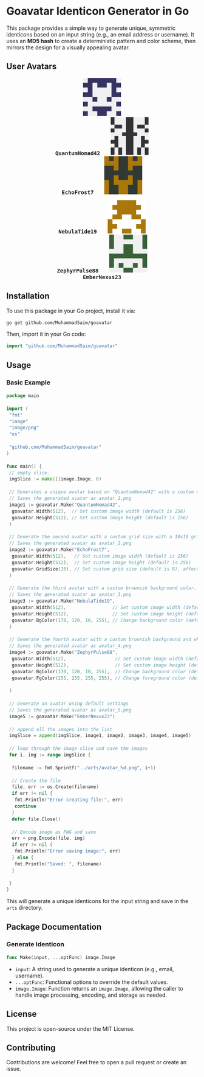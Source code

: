 # Goavatar Identicon Generator in Go

This package provides a simple way to generate unique, symmetric identicons based on an input string (e.g., an email address or username). It uses an **MD5 hash** to create a deterministic pattern and color scheme, then mirrors the design for a visually appealing avatar.

## User Avatars

<p align="center">
  <kbd>
    <img src="./arts/avatar_1.png" width="100" alt="Avatar 1"/><br/>
    <strong>QuantumNomad42</strong>
  </kbd>
  &nbsp;&nbsp;&nbsp;&nbsp;
  <kbd>
    <img src="./arts/avatar_2.png" width="100" alt="Avatar 2"/><br/>
    <strong>EchoFrost7</strong>
  </kbd>
  &nbsp;&nbsp;&nbsp;&nbsp;
  <kbd>
    <img src="./arts/avatar_3.png" width="100" alt="Avatar 3"/><br/>
    <strong>NebulaTide19</strong>
  </kbd>
  &nbsp;&nbsp;&nbsp;&nbsp;
  <kbd>
    <img src="./arts/avatar_4.png" width="100" alt="Avatar 4"/><br/>
    <strong>ZephyrPulse88</strong>
  </kbd>
  &nbsp;&nbsp;&nbsp;&nbsp;
  <kbd>
    <img src="./arts/avatar_5.png" width="100" alt="Avatar 5"/><br/>
    <strong>EmberNexus23</strong>
  </kbd>
</p>

## Installation

To use this package in your Go project, install it via:

```sh
go get github.com/MuhammadSaim/goavatar
```

Then, import it in your Go code:

```go
import "github.com/MuhammadSaim/goavatar"
```

## Usage

### **Basic Example**

```go
package main

import (
 "fmt"
 "image"
 "image/png"
 "os"

 "github.com/MuhammadSaim/goavatar"
)

func main() {
 // empty slice.
 imgSlice := make([]image.Image, 0)

 // Generates a unique avatar based on "QuantumNomad42" with a custom width and height.
 // Saves the generated avatar as avatar_1.png
 image1 := goavatar.Make("QuantumNomad42",
  goavatar.Width(512),  // Set custom image width (default is 256)
  goavatar.Height(512), // Set custom image height (default is 256)
 )

 // Generate the second avatar with a custom grid size with a 10x10 grid for more detail.
 // Saves the generated avatar as avatar_2.png
 image2 := goavatar.Make("EchoFrost7",
  goavatar.Width(512),   // Set custom image width (default is 256)
  goavatar.Height(512),  // Set custom image height (default is 256)
  goavatar.GridSize(10), // Set custom grid size (default is 8), affects pattern complexity
 )

 // Generate the third avatar with a custom brownish background color.
 // Saves the generated avatar as avatar_3.png
 image3 := goavatar.Make("NebulaTide19",
  goavatar.Width(512),                 // Set custom image width (default is 256)
  goavatar.Height(512),                // Set custom image height (default is 256)
  goavatar.BgColor(170, 120, 10, 255), // Change background color (default is light gray)
 )

 // Generate the fourth avatar with a custom brownish background and white foreground.
 // Saves the generated avatar as avatar_4.png
 image4 := goavatar.Make("ZephyrPulse88",
  goavatar.Width(512),                  // Set custom image width (default is 256)
  goavatar.Height(512),                 // Set custom image height (default is 256)
  goavatar.BgColor(170, 120, 10, 255),  // Change background color (default is light gray)
  goavatar.FgColor(255, 255, 255, 255), // Change foreground color (default is extracted from hash)

 )

 // Generate an avatar using default settings
 // Saves the generated avatar as avatar_5.png
 image5 := goavatar.Make("EmberNexus23")

 // append all the images into the list
 imgSlice = append(imgSlice, image1, image2, image3, image4, image5)

 // loop through the image slice and save the images
 for i, img := range imgSlice {

  filename := fmt.Sprintf("../arts/avatar_%d.png", i+1)

  // Create the file
  file, err := os.Create(filename)
  if err != nil {
   fmt.Println("Error creating file:", err)
   continue
  }
  defer file.Close()

  // Encode image as PNG and save
  err = png.Encode(file, img)
  if err != nil {
   fmt.Println("Error saving image:", err)
  } else {
   fmt.Println("Saved: ", filename)
  }

 }
}
```

This will generate a unique identicons for the input string and save in the `arts` directory.

## Package Documentation

### **Generate Identicon**

```go
func Make(input, ...optFunc) image.Image
```

- `input`: A string used to generate a unique identicon (e.g., email, username).
- `...optFunc`: Functional options to override the default values.
- `image.Image`: Function returns an `image.Image`, allowing the caller to handle image processing, encoding, and storage as needed.

## License

This project is open-source under the MIT License.

## Contributing

Contributions are welcome! Feel free to open a pull request or create an issue.
